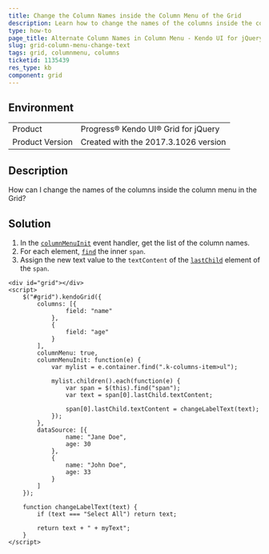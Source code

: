 ```yaml
---
title: Change the Column Names inside the Column Menu of the Grid
description: Learn how to change the names of the columns inside the column menu of the Kendo UI Grid.
type: how-to
page_title: Alternate Column Names in Column Menu - Kendo UI for jQuery Data Grid
slug: grid-column-menu-change-text
tags: grid, columnmenu, columns
ticketid: 1135439
res_type: kb
component: grid
---
```


## Environment

<table>
 <tr>
  <td>Product</td>
  <td>Progress® Kendo UI® Grid for jQuery</td> 
 </tr>
 <tr>
  <td>Product Version</td>
  <td>Created with the 2017.3.1026 version</td>
 </tr>
</table>

## Description

How can I change the names of the columns inside the column menu in the Grid?

## Solution

1. In the [`columnMenuInit`](https://docs.telerik.com/kendo-ui/api/javascript/ui/grid/events/columnmenuinit) event handler, get the list of the column names.
1. For each element, [`find`](https://api.jquery.com/find/) the inner `span`.
1. Assign the new text value to the `textContent` of the [`lastChild`](https://developer.mozilla.org/en-US/docs/Web/API/Node/lastChild) element of the `span`.

```dojo
<div id="grid"></div>
<script>
    $("#grid").kendoGrid({
        columns: [{
                field: "name"
            },
            {
                field: "age"
            }
        ],
        columnMenu: true,
        columnMenuInit: function(e) {
            var mylist = e.container.find(".k-columns-item>ul");

            mylist.children().each(function(e) {
                var span = $(this).find("span");
                var text = span[0].lastChild.textContent;

                span[0].lastChild.textContent = changeLabelText(text);
            });
        },
        dataSource: [{
                name: "Jane Doe",
                age: 30
            },
            {
                name: "John Doe",
                age: 33
            }
        ]
    });

    function changeLabelText(text) {
        if (text === "Select All") return text;

        return text + " + myText";
    }
</script>
```
